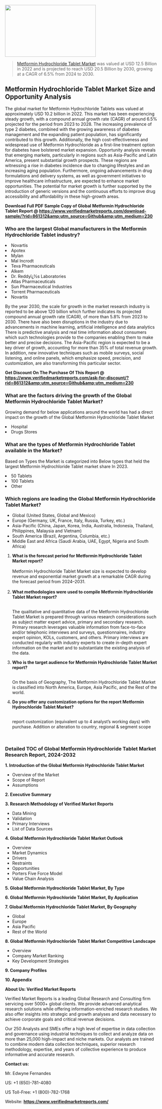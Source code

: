 <img src="https://ffe5etoiles.com/wp-content/uploads/2024/12/MST1-300x171.png" alt="" width="300" height="171" class="alignnone size-medium wp-image-20088" /><blockquote><p><p><a href="https://www.verifiedmarketreports.com/download-sample/?rid=861312&utm_source=Github&utm_medium=230" target="_blank">Metformin Hydrochloride Tablet Market</a> was valued at USD 12.5 Billion in 2022 and is projected to reach USD 20.5 Billion by 2030, growing at a CAGR of 6.5% from 2024 to 2030.</p></blockquote><p><h2>Metformin Hydrochloride Tablet Market Size and Opportunity Analysis</h2><p>The global market for Metformin Hydrochloride Tablets was valued at approximately USD 10.2 billion in 2022. This market has been experiencing steady growth, with a compound annual growth rate (CAGR) of around 6.5% projected for the period from 2023 to 2028. The increasing prevalence of type 2 diabetes, combined with the growing awareness of diabetes management and the expanding patient population, has significantly contributed to this growth. Additionally, the high cost-effectiveness and widespread use of Metformin Hydrochloride as a first-line treatment option for diabetes have bolstered market expansion. Opportunity analysis reveals that emerging markets, particularly in regions such as Asia-Pacific and Latin America, present substantial growth prospects. These regions are witnessing a rise in diabetes incidence due to changing lifestyles and an increasing aging population. Furthermore, ongoing advancements in drug formulations and delivery systems, as well as government initiatives to improve healthcare infrastructure, are expected to enhance market opportunities. The potential for market growth is further supported by the introduction of generic versions and the continuous efforts to improve drug accessibility and affordability in these high-growth areas.</p></p><p class=""><strong>Download Full PDF Sample Copy of Global Metformin Hydrochloride Tablet Report @ <a href="https://www.verifiedmarketreports.com/download-sample/?rid=861312&amp;utm_source=Github&amp;utm_medium=230" target="_blank">https://www.verifiedmarketreports.com/download-sample/?rid=861312&amp;utm_source=Github&amp;utm_medium=230</a></strong></p><h3 id="" class="">Who are the largest Global manufacturers in the Metformin Hydrochloride Tablet industry?</h3><p><li>Novartis</li><li> Apotex</li><li> Mylan</li><li> Mal Incrodt</li><li> Teva Pharmaceuticals</li><li> Alkem</li><li> Dr. Reddyï¿½s Laboratories</li><li> Atlas Pharmaceuticals</li><li> Sun Pharmaceutical Industries</li><li> Torrent Pharmaceuticals</li><li> Novartis</li></p><div class=""><div class="" dir="" data-message-author-role="" data-message-id="" data-message-model-slug=""><div class=""><div class=""><div class=""><div class="" dir="" data-message-author-role="" data-message-id="" data-message-model-slug=""><div class=""><div class=""><p>By the year 2030, the scale for growth in the market research industry is reported to be above 120 billion which further indicates its projected compound annual growth rate (CAGR), of more than 5.8% from 2023 to 2030. There have also been disruptions in the industry due to advancements in machine learning, artificial intelligence and data analytics There is predictive analysis and real time information about consumers which such technologies provide to the companies enabling them to make better and precise decisions. The Asia-Pacific region is expected to be a key driver of growth, accounting for more than 35% of total revenue growth. In addition, new innovative techniques such as mobile surveys, social listening, and online panels, which emphasize speed, precision, and customization, are also transforming this particular sector.</p><p><strong>Get Discount On The Purchase Of This Report @&nbsp; <a href="https://www.verifiedmarketreports.com/ask-for-discount/?rid=861312&amp;utm_source=Github&amp;utm_medium=230" target="_blank">https://www.verifiedmarketreports.com/ask-for-discount/?rid=861312&amp;utm_source=Github&amp;utm_medium=230</a></strong></p></div></div></div></div></div></div></div></div><h3 id="" class="">What are the factors driving the growth of the Global Metformin Hydrochloride Tablet Market?</h3><p id="" class="">Growing demand for below applications around the world has had a direct impact on the growth of the Global Metformin Hydrochloride Tablet Market</p><p id="" class=""><li>Hospital</li><li> Drugs Stores</li></p><h3 id="" class="">What are the types of Metformin Hydrochloride Tablet available in the Market?</h3><p id="" class="">Based on Types the Market is categorized into Below types that held the largest Metformin Hydrochloride Tablet market share In 2023.</p><p id="" class=""><li>50 Tablets</li><li> 100 Tablets</li><li> Other</li></p><h3 id="" class="">Which regions are leading the Global Metformin Hydrochloride Tablet Market?</h3><ul><li>Global (United States, Global and Mexico)</li><li>Europe (Germany, UK, France, Italy, Russia, Turkey, etc.)</li><li>Asia-Pacific (China, Japan, Korea, India, Australia, Indonesia, Thailand, Philippines, Malaysia and Vietnam)</li><li>South America (Brazil, Argentina, Columbia, etc.)</li><li>Middle East and Africa (Saudi Arabia, UAE, Egypt, Nigeria and South Africa)</li></ul><p><ol><li><strong>What is the forecast period for Metformin Hydrochloride Tablet Market report?<br /></strong><br /><span data-sheets-root="1" data-sheets-value="{&quot;1&quot;:2,&quot;2&quot;:&quot;XXXX size is expected to develop revenue and exponential market growth at a remarkable CAGR during the forecast period from 2024&ndash;2030.&quot;}" data-sheets-userformat="{&quot;2&quot;:12674,&quot;4&quot;:{&quot;1&quot;:2,&quot;2&quot;:16776960},&quot;10&quot;:2,&quot;11&quot;:0,&quot;15&quot;:&quot;Arial&quot;,&quot;16&quot;:12}">Metformin Hydrochloride Tablet Market size is expected to develop revenue and exponential market growth at a remarkable CAGR during the forecast period from 2024&ndash;2031.</span><br /><br /></li><li><strong>What methodologies were used to compile Metformin Hydrochloride Tablet Market report?<br /><br /></strong><p>The qualitative and quantitative data of the&nbsp;Metformin Hydrochloride Tablet Market is prepared through various research considerations such as subject matter expert advice, primary and secondary research. Primary research leverages valuable information from face-to-face and/or telephonic interviews and surveys, questionnaires, industry expert opinion, KOLs, customers, and others. Primary interviews are conducted regularly with industry experts to create in-depth expert information on the market and to substantiate the existing analysis of the data.&nbsp;</p></li><li><strong>Who is the target audience for Metformin Hydrochloride Tablet Market report?<br /><br /></strong><p>On the basis of Geography, The&nbsp;Metformin Hydrochloride Tablet Market is classified into North America, Europe, Asia Pacific, and the Rest of the world.</p></li><li><strong>Do you offer any customization options for the report Metformin Hydrochloride Tablet Market?<br /><br /></strong><p>report customization (equivalent up to 4 analyst&rsquo;s working days) with purchase. Addition or alteration to country, regional &amp; segment scope</p><p>&nbsp;</p></li></ol></p><h3 id="" class="">Detailed TOC of Global Metformin Hydrochloride Tablet Market Research Report, 2024-2032</h3><p id="" class=""><strong>1. Introduction of the Global Metformin Hydrochloride Tablet Market</strong></p><ul><li>Overview of the Market</li><li>Scope of Report</li><li>Assumptions</li></ul><p id="" class=""><strong>2. Executive Summary</strong></p><p id="" class=""><strong>3. Research Methodology of&nbsp;Verified Market Reports</strong></p><ul><li>Data Mining</li><li>Validation</li><li>Primary Interviews</li><li>List of Data Sources</li></ul><p id="" class=""><strong>4. Global Metformin Hydrochloride Tablet Market Outlook</strong></p><ul><li>Overview</li><li>Market Dynamics</li><li>Drivers</li><li>Restraints</li><li>Opportunities</li><li>Porters Five Force Model</li><li>Value Chain Analysis</li></ul><p id="" class=""><strong>5. Global Metformin Hydrochloride Tablet Market, By&nbsp;Type</strong></p><p id="" class=""><strong>6. Global Metformin Hydrochloride Tablet Market, By Application</strong></p><p id="" class=""><strong>7. Global Metformin Hydrochloride Tablet Market, By Geography</strong></p><ul><li>Global</li><li>Europe</li><li>Asia Pacific</li><li>Rest of the World</li></ul><p id="" class=""><strong>8. Global Metformin Hydrochloride Tablet Market Competitive Landscape</strong></p><ul><li>Overview</li><li>Company Market Ranking</li><li>Key Development Strategies</li></ul><p id="" class=""><strong>9. Company Profiles</strong></p><p id="" class=""><strong>10. Appendix</strong></p><p id="" class=""><strong>About Us: Verified Market Reports</strong></p><p id="" class="">Verified Market Reports is a leading Global Research and Consulting firm servicing over 5000+ global clients. We provide advanced analytical research solutions while offering information-enriched research studies. We also offer insights into strategic and growth analyses and data necessary to achieve corporate goals and critical revenue decisions.</p><p id="" class="">Our 250 Analysts and SMEs offer a high level of expertise in data collection and governance using industrial techniques to collect and analyze data on more than 25,000 high-impact and niche markets. Our analysts are trained to combine modern data collection techniques, superior research methodology, expertise, and years of collective experience to produce informative and accurate research.</p><p id="" class=""><strong>Contact us:</strong></p><p id="" class="">Mr. Edwyne Fernandes</p><p id="" class="">US: +1 (650)-781-4080</p><p id="" class="">US Toll-Free: +1 (800)-782-1768</p><p id="" class="">Website: <a target="" data-test-app-aware-link=""><strong>https://www.verifiedmarketreports.com/</strong></a></p>
